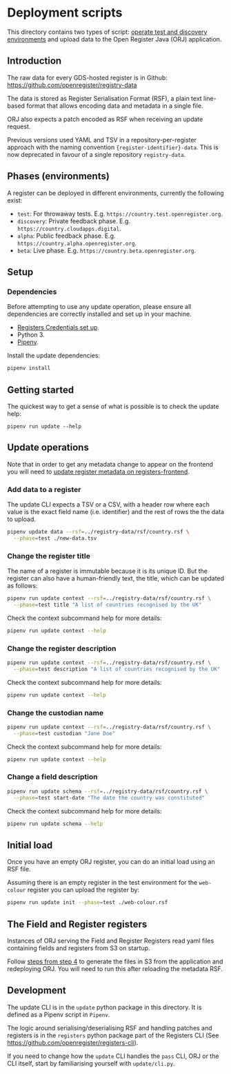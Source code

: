 # Deployment scripts

This directory contains two types of script: [operate test and discovery
environments](../create-a-discovery-register-environment.md) and upload data
to the Open Register Java (ORJ) application.


## Introduction

The raw data for every GDS-hosted register is in Github:
https://github.com/openregister/registry-data

The data is stored as Register Serialisation Format (RSF), a plain text
line-based format that allows encoding data and metadata in a single file.

ORJ also expects a patch encoded as RSF when receiving an update request.

Previous versions used YAML and TSV in a repository-per-register approach with
the naming convention `{register-identifier}-data`. This is now deprecated in
favour of a single repository `registry-data`.


## Phases (environments)

A register can be deployed in different environments, currently the following
exist:

* `test`: For throwaway tests. E.g. `https://country.test.openregister.org`.
* `discovery`: Private feedback phase. E.g. `https://country.cloudapps.digital`.
* `alpha`: Public feedback phase. E.g. `https://country.alpha.openregister.org`.
* `beta`: Live phase. E.g. `https://country.beta.openregister.org`.


## Setup

### Dependencies

Before attempting to use any update operation, please ensure all dependencies
are correctly installed and set up in your machine.

* [Registers Credentials set up](https://github.com/openregister/credentials).
* Python 3.
* [Pipenv](https://pipenv.readthedocs.io/en/latest/).

Install the update dependencies:

```sh
pipenv install
```

## Getting started

The quickest way to get a sense of what is possible is to check the update
help:

```
pipenv run update --help
```


## Update operations

Note that in order to get any metadata change to appear on the frontend you
will need to [update register metadata on
registers-frontend](https://github.com/openregister/registers-frontend#updating-register-metadata).


### Add data to a register

The update CLI expects a TSV or a CSV, with a header row where each value is
the exact field name (i.e. identifier) and the rest of rows the the data to
upload.

```sh
pipenv update data --rsf=../registry-data/rsf/country.rsf \
  --phase=test ./new-data.tsv
```


### Change the register title

The name of a register is immutable because it is its unique ID. But the
register can also have a human-friendly text, the title, which can be updated
as follows:

```sh
pipenv run update context --rsf=../registry-data/rsf/country.rsf \
  --phase=test title "A list of countries recognised by the UK"
```

Check the context subcommand help for more details:

```sh
pipenv run update context --help
```


### Change the register description

```sh
pipenv run update context --rsf=../registry-data/rsf/country.rsf \
  --phase=test description "A list of countries recognised by the UK"
```

Check the context subcommand help for more details:

```sh
pipenv run update context --help
```


### Change the custodian name

```sh
pipenv run update context --rsf=../registry-data/rsf/country.rsf \
  --phase=test custodian "Jane Doe"
```

Check the context subcommand help for more details:

```sh
pipenv run update context --help
```


### Change a field description

```sh
pipenv run update schema --rsf=../registry-data/rsf/country.rsf \
  --phase=test start-date "The date the country was constituted"
```

Check the context subcommand help for more details:

```sh
pipenv run update schema --help
```


## Initial load

Once you have an empty ORJ register, you can do an initial load using an RSF
file.


Assuming there is an empty register in the test environment for the
`web-colour` register you can upload the register by:


```sh
pipenv run update init --phase=test ./web-colour.rsf
```


## The Field and Register registers

Instances of ORJ serving the Field and Register Registers read yaml files
containing fields and registers from S3 on startup.

Follow [steps from step 4](../docs/extra-steps-beta.md#4-run-ansible-task)
to generate the files in S3 from the application and redeploying ORJ.
You will need to run this after reloading the metadata RSF.


## Development

The update CLI is in the `update` python package in this directory. It is
defined as a Pipenv script in `Pipenv`.

The logic around serialising/deserialising RSF and handling patches and
registers is in the `registers` python package part of the Registers CLI (See
https://github.com/openregister/registers-cli).


If you need to change how the `update` CLI handles the `pass` CLI, ORJ or the
CLI itself, start by familiarising yourself with `update/cli.py`.
